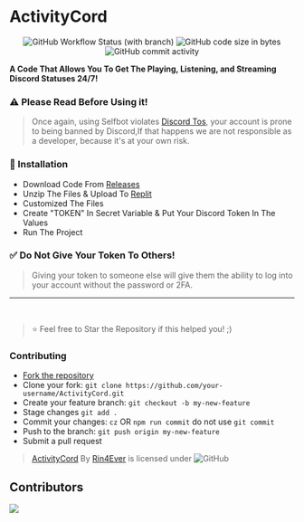 # ActivityCord
<p align="center">
<img alt="GitHub Workflow Status (with branch)" src="https://img.shields.io/github/actions/workflow/status/rinxyzz/ActivityCord/codeql.yml?branch=main&style=for-the-badge">
<img alt="GitHub code size in bytes" src="https://img.shields.io/github/languages/code-size/rinxyzz/ActivityCord?style=for-the-badge">
<img alt="GitHub commit activity" src="https://img.shields.io/github/commit-activity/y/rinxyzz/ActivityCord?style=for-the-badge">
</p>

**A Code That Allows You To Get The Playing, Listening, and Streaming Discord Statuses 24/7!**

### ⚠️ Please Read Before Using it!
> Once again, using Selfbot violates [Discord Tos](https://discord.com/terms), your account is prone to being banned by Discord,If that happens we are not responsible as a developer, because it's at your own risk.

### 🔧 Installation
- Download Code From [Releases](https://github.com/rinxyzz/ActivityCord/releases)
- Unzip The Files & Upload To [Replit](https://replit.com)
- Customized The Files
- Create "TOKEN" In Secret Variable & Put Your Discord Token In The Values
- Run The Project

### ✅ Do Not Give Your Token To Others!
> Giving your token to someone else will give them the ability to log into your account without the password or 2FA.

---

</br>

> ⭐ Feel free to Star the Repository if this helped you! ;)

### Contributing
- [Fork the repository](https://github.com/rinxyzz/ActivityCord/fork)
- Clone your fork: `git clone https://github.com/your-username/ActivityCord.git`
- Create your feature branch: `git checkout -b my-new-feature`
- Stage changes `git add .`
- Commit your changes: `cz` OR `npm run commit` do not use `git commit`
- Push to the branch: `git push origin my-new-feature`
- Submit a pull request

> [ActivityCord](https://github.com/rinxyzz/ActivityCord) By [Rin4Ever](https://rin4ever.xyz) is licensed under <img alt="GitHub" src="https://img.shields.io/github/license/rinxyzz/ActivityCord">
## Contributors
<a href="https://github.com/rinxyzz/ActivityCord/graphs/contributors">
  <img src="https://contrib.rocks/image?repo=rinxyzz/ActivityCord" />
</a>

